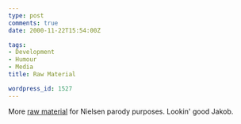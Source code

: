```yaml
---
type: post
comments: true
date: 2000-11-22T15:54:00Z

tags:
- Development
- Humour
- Media
title: Raw Material

wordpress_id: 1527
---
```


More [raw material](http://www.useit.com/jakob/photos/) for Nielsen parody purposes. Lookin' good Jakob. 
